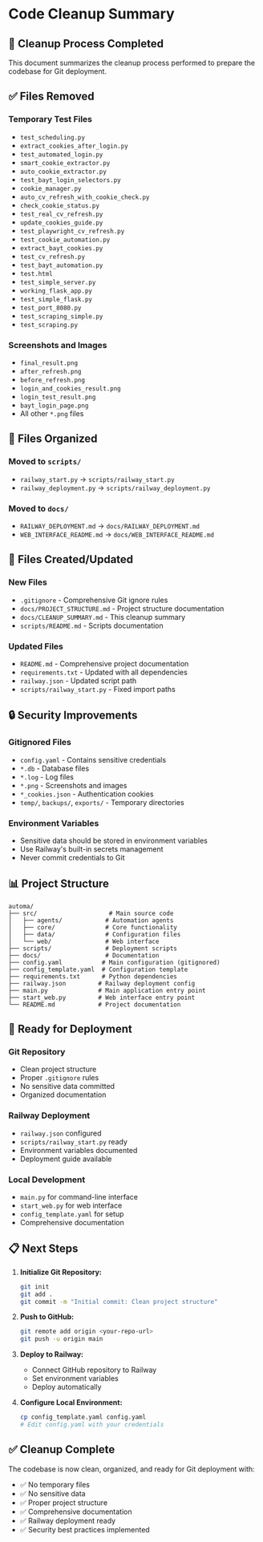 # Code Cleanup Summary

## 🧹 Cleanup Process Completed

This document summarizes the cleanup process performed to prepare the codebase for Git deployment.

## ✅ Files Removed

### **Temporary Test Files**
- `test_scheduling.py`
- `extract_cookies_after_login.py`
- `test_automated_login.py`
- `smart_cookie_extractor.py`
- `auto_cookie_extractor.py`
- `test_bayt_login_selectors.py`
- `cookie_manager.py`
- `auto_cv_refresh_with_cookie_check.py`
- `check_cookie_status.py`
- `test_real_cv_refresh.py`
- `update_cookies_guide.py`
- `test_playwright_cv_refresh.py`
- `test_cookie_automation.py`
- `extract_bayt_cookies.py`
- `test_cv_refresh.py`
- `test_bayt_automation.py`
- `test.html`
- `test_simple_server.py`
- `working_flask_app.py`
- `test_simple_flask.py`
- `test_port_8080.py`
- `test_scraping_simple.py`
- `test_scraping.py`

### **Screenshots and Images**
- `final_result.png`
- `after_refresh.png`
- `before_refresh.png`
- `login_and_cookies_result.png`
- `login_test_result.png`
- `bayt_login_page.png`
- All other `*.png` files

## 📁 Files Organized

### **Moved to `scripts/`**
- `railway_start.py` → `scripts/railway_start.py`
- `railway_deployment.py` → `scripts/railway_deployment.py`

### **Moved to `docs/`**
- `RAILWAY_DEPLOYMENT.md` → `docs/RAILWAY_DEPLOYMENT.md`
- `WEB_INTERFACE_README.md` → `docs/WEB_INTERFACE_README.md`

## 📝 Files Created/Updated

### **New Files**
- `.gitignore` - Comprehensive Git ignore rules
- `docs/PROJECT_STRUCTURE.md` - Project structure documentation
- `docs/CLEANUP_SUMMARY.md` - This cleanup summary
- `scripts/README.md` - Scripts documentation

### **Updated Files**
- `README.md` - Comprehensive project documentation
- `requirements.txt` - Updated with all dependencies
- `railway.json` - Updated script path
- `scripts/railway_start.py` - Fixed import paths

## 🔒 Security Improvements

### **Gitignored Files**
- `config.yaml` - Contains sensitive credentials
- `*.db` - Database files
- `*.log` - Log files
- `*.png` - Screenshots and images
- `*_cookies.json` - Authentication cookies
- `temp/`, `backups/`, `exports/` - Temporary directories

### **Environment Variables**
- Sensitive data should be stored in environment variables
- Use Railway's built-in secrets management
- Never commit credentials to Git

## 📊 Project Structure

```
automa/
├── src/                    # Main source code
│   ├── agents/            # Automation agents
│   ├── core/              # Core functionality
│   ├── data/              # Configuration files
│   └── web/               # Web interface
├── scripts/               # Deployment scripts
├── docs/                  # Documentation
├── config.yaml           # Main configuration (gitignored)
├── config_template.yaml  # Configuration template
├── requirements.txt      # Python dependencies
├── railway.json         # Railway deployment config
├── main.py              # Main application entry point
├── start_web.py         # Web interface entry point
└── README.md            # Project documentation
```

## 🚀 Ready for Deployment

### **Git Repository**
- Clean project structure
- Proper `.gitignore` rules
- No sensitive data committed
- Organized documentation

### **Railway Deployment**
- `railway.json` configured
- `scripts/railway_start.py` ready
- Environment variables documented
- Deployment guide available

### **Local Development**
- `main.py` for command-line interface
- `start_web.py` for web interface
- `config_template.yaml` for setup
- Comprehensive documentation

## 📋 Next Steps

1. **Initialize Git Repository:**
   ```bash
   git init
   git add .
   git commit -m "Initial commit: Clean project structure"
   ```

2. **Push to GitHub:**
   ```bash
   git remote add origin <your-repo-url>
   git push -u origin main
   ```

3. **Deploy to Railway:**
   - Connect GitHub repository to Railway
   - Set environment variables
   - Deploy automatically

4. **Configure Local Environment:**
   ```bash
   cp config_template.yaml config.yaml
   # Edit config.yaml with your credentials
   ```

## ✅ Cleanup Complete

The codebase is now clean, organized, and ready for Git deployment with:
- ✅ No temporary files
- ✅ No sensitive data
- ✅ Proper project structure
- ✅ Comprehensive documentation
- ✅ Railway deployment ready
- ✅ Security best practices implemented
